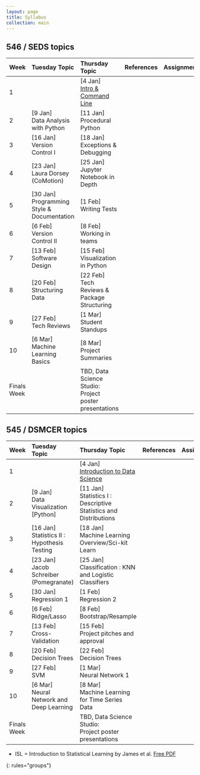 ```yaml
---
layout: page
title: Syllabus
collection: main
---
```


## 546 / SEDS topics

| Week  | Tuesday Topic | Thursday Topic | References | Assignment |
|:------------|:-------------|:----------------|:-------------------|:-------------|
|1| | [4 Jan] <br>[Intro & Command Line](https://github.com/UWDIRECT/UWDIRECT.github.io/blob/master/Wi18_content/SEDS/L1.Intro_Command_Line.pptx?raw=true)| |
|2| [9 Jan] <br> Data Analysis with Python | [11 Jan] <br> Procedural Python |  |
|3| [16 Jan] <br> Version Control I | [18 Jan] <br> Exceptions & Debugging | |
|4| [23 Jan] <br> Laura Dorsey (CoMotion) | [25 Jan] <br> Jupyter Notebook in Depth | |
|5| [30 Jan] <br> Programming Style & Documentation | [1 Feb] <br> Writing Tests| |
|6| [6 Feb] <br> Version Control II | [8 Feb] <br> Working in teams | |
|7| [13 Feb] <br> Software Design | [15 Feb] <br> Visualization in Python | |
|8| [20 Feb] <br> Structuring Data | [22 Feb] <br> Tech Reviews & Package Structuring | |
|9| [27 Feb] <br> Tech Reviews | [1 Mar] <br> Student Standups | |
|10| [6 Mar] <br> Machine Learning Basics | [8 Mar] <br> Project Summaries | |
|Finals Week| | TBD, Data Science Studio:<br>Project poster presentations | | |

## 545 / DSMCER topics  

| Week  | Tuesday Topic | Thursday Topic | References | Assignment |
|:------------|:-------------|:----------------|:-------------------|:-------------|
|1| | [4 Jan] <br> [Introduction to Data Science](https://github.com/UWDIRECT/UWDIRECT.github.io/raw/master/Wi18_content/DSMCER/L1_Intro_to_Data_Science.pdf) | |
|2| [9 Jan] <br> Data Visualization [Python] | [11 Jan] <br> Statistics I : Descriptive Statistics and Distributions |  |
|3| [16 Jan] <br> Statistics II : Hypothesis Testing | [18 Jan] <br> Machine Learning Overview/Sci-kit Learn | |
|4| [23 Jan] <br> Jacob Schreiber (Pomegranate) | [25 Jan] <br> Classification : KNN and Logistic Classifiers | |
|5| [30 Jan] <br> Regression 1 | [1 Feb] <br> Regression 2 | |
|6| [6 Feb] <br> Ridge/Lasso | [8 Feb] <br> Bootstrap/Resample | |
|7| [13 Feb] <br> Cross-Validation | [15 Feb] <br> Project pitches and approval | |
|8| [20 Feb] <br> Decision Trees | [22 Feb] <br> Decision Trees | |
|9| [27 Feb] <br> SVM | [1 Mar] <br> Neural Network 1 | |
|10| [6 Mar] <br> Neural Network and Deep Learning | [8 Mar] <br> Machine Learning for Time Series Data | |
|Finals Week| | TBD, Data Science Studio:<br>Project poster presentations | | |


* ISL = Introduction to Statistical Learning by James et al. [Free PDF](http://www-bcf.usc.edu/~gareth/ISL/)

{: rules="groups"}

